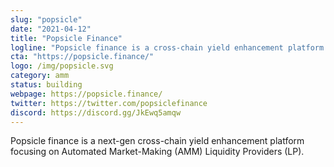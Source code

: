 ```yaml
---
slug: "popsicle"
date: "2021-04-12"
title: "Popsicle Finance"
logline: "Popsicle finance is a cross-chain yield enhancement platform focusing on Automated Market-Making (AMM) Liquidity Providers (LP)."
cta: "https://popsicle.finance/"
logo: /img/popsicle.svg
category: amm
status: building
webpage: https://popsicle.finance/
twitter: https://twitter.com/popsiclefinance
discord: https://discord.gg/JkEwq5amqw
---
```


Popsicle finance is a next-gen cross-chain yield enhancement platform focusing on Automated Market-Making (AMM) Liquidity Providers (LP).
